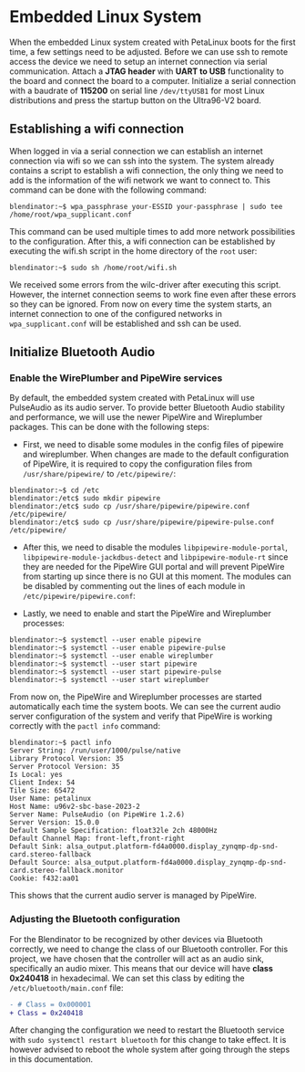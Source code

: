 # Embedded Linux System

When the embedded Linux system created with PetaLinux boots for the first time, a few settings need to be adjusted. Before we can use ssh to remote access the device we need to setup an internet connection via serial communication. Attach a **JTAG header** with **UART to USB** functionality to the board and connect the board to a computer. Initialize a serial connection with a baudrate of **115200** on serial line `/dev/ttyUSB1` for most Linux distributions and press the startup button on the Ultra96-V2 board.

## Establishing a wifi connection

When logged in via a serial connection we can establish an internet connection via wifi so we can ssh into the system. The system already contains a script to establish a wifi connection, the only thing we need to add is the information of the wifi network we want to connect to. This command can be done with the following command:

```console
blendinator:~$ wpa_passphrase your-ESSID your-passphrase | sudo tee /home/root/wpa_supplicant.conf
```

This command can be used multiple times to add more network possibilities to the configuration. After this, a wifi connection can be established by executing the wifi.sh script in the home directory of the `root` user:

```console
blendinator:~$ sudo sh /home/root/wifi.sh
```

We received some errors from the wilc-driver after executing this script. However, the internet connection seems to work fine even after these errors so they can be ignored. From now on every time the system starts, an internet connection to one of the configured networks in `wpa_supplicant.conf` will be established and ssh can be used.

## Initialize Bluetooth Audio

### Enable the WirePlumber and PipeWire services

By default, the embedded system created with PetaLinux will use PulseAudio as its audio server. To provide better Bluetooth Audio stability and performance, we will use the newer PipeWire and Wireplumber packages. This can be done with the following steps:

- First, we need to disable some modules in the config files of pipewire and wireplumber. When changes are made to the default configuration of PipeWire, it is required to copy the configuration files from `/usr/share/pipewire/` to `/etc/pipewire/`:

```console
blendinator:~$ cd /etc
blendinator:/etc$ sudo mkdir pipewire
blendinator:/etc$ sudo cp /usr/share/pipewire/pipewire.conf /etc/pipewire/
blendinator:/etc$ sudo cp /usr/share/pipewire/pipewire-pulse.conf /etc/pipewire/
```

- After this, we need to disable the modules `libpipewire-module-portal`, `libpipewire-module-jackdbus-detect` and `libpipewire-module-rt` since they are needed for the PipeWire GUI portal and will prevent PipeWire from starting up since there is no GUI at this moment. The modules can be disabled by commenting out the lines of each module in `/etc/pipewire/pipewire.conf`:

- Lastly, we need to enable and start the PipeWire and Wireplumber processes:

```console
blendinator:~$ systemctl --user enable pipewire
blendinator:~$ systemctl --user enable pipewire-pulse
blendinator:~$ systemctl --user enable wireplumber
blendinator:~$ systemctl --user start pipewire
blendinator:~$ systemctl --user start pipewire-pulse
blendinator:~$ systemctl --user start wireplumber
```

From now on, the PipeWire and Wireplumber processes are started automatically each time the system boots. We can see the current audio server configuration of the system and verify that PipeWire is working correctly with the `pactl info` command:

```console
blendinator:~$ pactl info
Server String: /run/user/1000/pulse/native
Library Protocol Version: 35
Server Protocol Version: 35
Is Local: yes
Client Index: 54
Tile Size: 65472
User Name: petalinux
Host Name: u96v2-sbc-base-2023-2
Server Name: PulseAudio (on PipeWire 1.2.6)
Server Version: 15.0.0
Default Sample Specification: float32le 2ch 48000Hz
Default Channel Map: front-left,front-right
Default Sink: alsa_output.platform-fd4a0000.display_zynqmp-dp-snd-card.stereo-fallback
Default Source: alsa_output.platform-fd4a0000.display_zynqmp-dp-snd-card.stereo-fallback.monitor
Cookie: f432:aa01
```

This shows that the current audio server is managed by PipeWire.

### Adjusting the Bluetooth configuration

For the Blendinator to be recognized by other devices via Bluetooth correctly, we need to change the class of our Bluetooth controller. For this project, we have chosen that the controller will act as an audio sink, specifically an audio mixer. This means that our device will have **class 0x240418** in hexadecimal. We can set this class by editing the `/etc/bluetooth/main.conf` file:

```diff
- # Class = 0x000001
+ Class = 0x240418
```

After changing the configuration we need to restart the Bluetooth service with `sudo systemctl restart bluetooth` for this change to take effect. It is however advised to reboot the whole system after going through the steps in this documentation.
